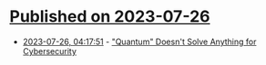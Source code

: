 # [Published on 2023-07-26](index.md)

* [2023-07-26, 04:17:51](https://lobste.rs/s/ysecxa/quantum_doesn_t_solve_anything_for) - [\"Quantum\" Doesn't Solve Anything for Cybersecurity](https://kellyshortridge.com/blog/posts/quantum-doesnt-solve-anything/)
